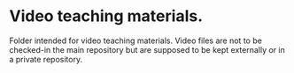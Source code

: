 # Video teaching materials.

Folder intended for video teaching materials. Video files are not to be
checked-in the main repository but are supposed to be kept externally 
or in a private repository.

